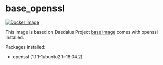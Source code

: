 # base_openssl

[![Docker image](https://img.shields.io/badge/docker-latest-blue.svg)](https://hub.docker.com/r/daedalusproject/base_openssl)

This image is based on Daedalus Project [base image](/base) comes with openssl installed.

Packages installed:

 * openssl (1.1.1-1ubuntu2.1~18.04.2)
